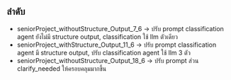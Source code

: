 ## ลำดับ
- seniorProject_withoutStructure_Output_7_6 -> ปรับ prompt classification agent ยังไม่มี structure output, classification ใช้ llm ตัวเดียว
- seniorProject_withStructure_Output_11_6 -> ปรับ prompt classification agent มี structure output, ปรับ classification agent ใช้ llm 3 ตัว
- seniorProject_withoutStructure_Output_18_6 -> ปรับ prompt ส่วน clarify_needed ให้ครอบคลุมมากขึ้น
